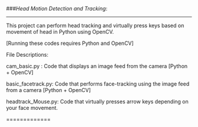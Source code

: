 ###*Head Motion Detection and Tracking*:

-------------


This project can perform head tracking and virtually press keys based on movement of head in Python using OpenCV.

[Running these codes requires Python and OpenCV]

File Descriptions:

cam_basic.py : Code that displays an image feed from the camera [Python + OpenCV]

basic_facetrack.py: Code that performs face-tracking using the image feed from a camera [Python + OpenCV]

headtrack_Mouse.py: Code that virtually presses arrow keys depending on your face movement.


=============

